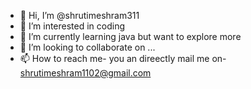 - 👋 Hi, I’m @shrutimeshram311
- 👀 I’m interested in coding
- 🌱 I’m currently learning java but want to explore more
- 💞️ I’m looking to collaborate on ...
- 📫 How to reach me- you an direectly mail me on- shrutimeshram1102@gmail.com

<!---
shrutimeshram311/shrutimeshram311 is a ✨ special ✨ repository because its `README.md` (this file) appears on your GitHub profile.
You can click the Preview link to take a look at your changes.
--->
